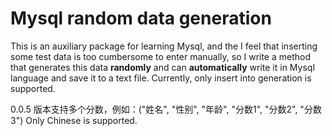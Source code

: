 # Mysql random data generation

This is an auxiliary package for learning Mysql, and the I feel that inserting some test data is too cumbersome to enter manually, so I write a method that generates this data **randomly** and can **automatically** write it in Mysql language and save it to a text file. Currently, only insert into generation is supported.

0.0.5 版本支持多个分数，例如：("姓名", "性别", "年龄", "分数1", "分数2", "分数3")
Only Chinese is supported.
